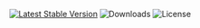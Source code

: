 [![Latest Stable Version](http://img.shields.io/npm/v/labox-tv.svg)](https://www.npmjs.com/package/labox-tv) ![Downloads](https://img.shields.io/npm/dt/labox-tv.svg) ![License](https://img.shields.io/npm/l/labox-tv.svg)
